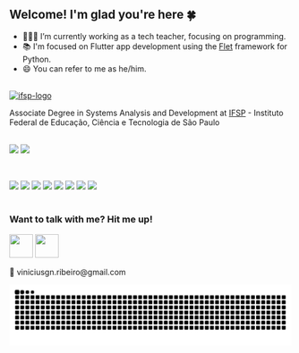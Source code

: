 ## Welcome! I'm glad you're here 🍀

- 👨🏾‍🏫 I’m currently working as a tech teacher, focusing on programming.
- 📚 I'm focused on Flutter app development using the [Flet](https://flet.dev) framework for Python.
- 😄 You can refer to me as he/him.

<br>

<div>
  <a href="https://imgbb.com/" target="_blank"><img src="https://i.ibb.co/72Krhfr/ifsp-logo.png" alt="ifsp-logo" border="0" width=83 height=28></a>
  <p>Associate Degree in Systems Analysis and Development at <a href="https://bra.ifsp.edu.br/">IFSP</a> - Instituto Federal de Educação, Ciência e Tecnologia de São Paulo</p>
</div>

<br>
<div style="display: inline_block">
  <img src="https://github-readme-stats.vercel.app/api?username=Vinicius-GRibeiro&show_icons=true&theme=merko">
  <img src="https://github-readme-stats.vercel.app/api/top-langs/?username=Vinicius-GRibeiro&layout=compact&theme=merko">
</div>

<br>

##
<div style="display: inline_block">
  <img src="https://img.shields.io/badge/Python-14354C?style=for-the-badge&logo=python&logoColor=white">
  <img src="https://img.shields.io/badge/Django-092E20?style=for-the-badge&logo=django&logoColor=white">
  <img src="https://img.shields.io/badge/HTML5-E34F26?style=for-the-badge&logo=html5&logoColor=white">
  <img src="https://img.shields.io/badge/CSS3-1572B6?style=for-the-badge&logo=css3&logoColor=white">
  <img src="https://img.shields.io/badge/JavaScript-F7DF1E?style=for-the-badge&logo=javascript&logoColor=black">
  <img src="https://img.shields.io/badge/R-276DC3?style=for-the-badge&logo=r&logoColor=white">
  <img src="https://img.shields.io/badge/PostgreSQL-316192?style=for-the-badge&logo=postgresql&logoColor=white">
  <img src="https://img.shields.io/badge/MySQL-00000F?style=for-the-badge&logo=mysql&logoColor=white">
</div>

<br>

<div>
  <h3>Want to talk with me? Hit me up!</h3>
  <a href="https://www.linkedin.com/in/viniciusgabriel-nr" target="_blank"><img src="https://cdn.jsdelivr.net/gh/devicons/devicon@latest/icons/linkedin/linkedin-original.svg" width=42     height=42/></a>
  <a href="https://www.facebook.com/ViniciusGabriiel/" target="_blank"><img src="https://cdn.jsdelivr.net/gh/devicons/devicon@latest/icons/facebook/facebook-original.svg" width=42     height=42/></a>
  <br>
  <p>📧 viniciusgn.ribeiro@gmail.com</p>
</div>


<picture>
  <source media="(prefers-color-scheme: dark)" srcset="https://raw.githubusercontent.com/Vinicius-GRibeiro/Vinicius-GRibeiro/output/github-contribution-grid-snake-dark.svg">
  <source media="(prefers-color-scheme: light)" srcset="https://raw.githubusercontent.com/Vinicius-GRibeiro/Vinicius-GRibeiro/output/github-contribution-grid-snake.svg">
  <img alt="github contribution grid snake animation" src="https://raw.githubusercontent.com/Vinicius-GRibeiro/Vinicius-GRibeiro/output/github-contribution-grid-snake.svg">
</picture>
